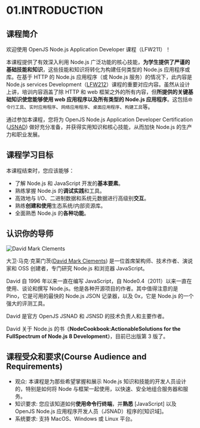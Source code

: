 # 01.INTRODUCTION

## 课程简介

欢迎使用 OpenJS Node.js Application Developer 课程（LFW211）！

本课程提供了有效深入利用 Node.js 广泛功能的核心技能，**为学生提供了严谨的基础技能和知识**，这些技能和知识将转化为构建任何类型的 Node.js 应用程序或库。在基于 HTTP 的 Node.js 应用程序（或 Node.js 服务）的情况下，此内容是 Node.js services Development（[LFW212](//imafee.github.io/lfw212/)）课程的重要对应内容。虽然从设计上讲，培训内容涵盖了除 HTTP 和 web 框架之外的所有内容，但**所提供的关键基础知识使您能够使用 web 应用程序以及所有类型的 Node.js 应用程序**。这包括`命令行工具`、`实时应用程序`、`网络应用程序`、`桌面应用程序`、`构建工具`等。

通过参加本课程，您将为 OpenJS Node.js Application Developer Certification ([JSNAD](//training.linuxfoundation.org/certification/jsnad/)) 做好充分准备，并获得实用知识和核心技能，从而加快 Node.js 的生产力和职业发展。

## 课程学习目标

本课程结束时，您应该能够：

- 了解 Node.js 和 JavaScript 开发的**基本要素**。
- 熟练掌握 Node.js 的**调试实践**和工具。
- 高效地与 I/O、二进制数据和系统元数据进行高级别**交互**。
- 熟练**创建和使用**生态系统/内部资源库。
- 全面熟悉 Node.js 的**各种功能**。

## 认识你的导师

![David Mark Clements](/assets/image/01.instructor-david.png)

大卫·马克·克莱门茨([David Mark Clements](https://github.com/davidmarkclements)) 是一位首席架构师、技术作者、演说家和 OSS 创建者，专门研究 Node.js 和浏览器 JavaScript。

David 自 1996 年以来一直在编写 JavaScript，自 Node0.4（2011）以来一直在使用、谈论和撰写 Node.js。他是各种开源项目的作者。其中值得注意的是 Pino，它是可用的最快的 Node.js JSON 记录器，以及 0x，它是 Node.js 的一个强大的评测工具。

David 是官方 OpenJS JSNAD 和 JSNSD 的技术负责人和主要作者。

David 关于 Node.js 的书《**NodeCookbook:ActionableSolutions for the FullSpectrum of Node.js 8 Development**》，目前已出版第 3 版了。

## 课程受众和要求(Course Audience and Requirements)

- 观众:
  本课程是为那些希望掌握和展示 Node.js 知识和技能的开发人员设计的，特别是如何将 Node 与框架一起使用，以快速、安全地组合服务器和服务。
- 知识要求:
  您应该知道如何**使用命令行终端**，并**熟悉** [JavaScript] 以及 OpenJS Node.js 应用程序开发人员（JSNAD）程序的[知识域]。
- 系统要求:
  支持 MacOS、Windows 或 Linux 平台。

